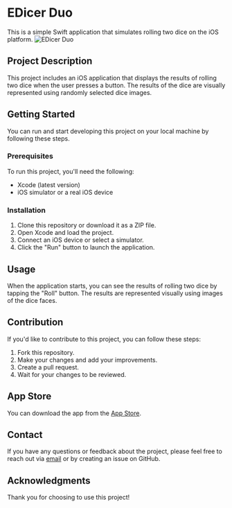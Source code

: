 # EDicer Duo

This is a simple Swift application that simulates rolling two dice on the iOS platform.
![EDicer Duo](https://github.com/erdalkama/EDicer-Duo/assets/34250103/082eb333-5cb5-487c-aff9-e5143ebc363c)

## Project Description

This project includes an iOS application that displays the results of rolling two dice when the user presses a button. The results of the dice are visually represented using randomly selected dice images.

## Getting Started

You can run and start developing this project on your local machine by following these steps.

### Prerequisites

To run this project, you'll need the following:

- Xcode (latest version)
- iOS simulator or a real iOS device

### Installation

1. Clone this repository or download it as a ZIP file.
2. Open Xcode and load the project.
3. Connect an iOS device or select a simulator.
4. Click the "Run" button to launch the application.

## Usage

When the application starts, you can see the results of rolling two dice by tapping the "Roll" button. The results are represented visually using images of the dice faces.

## Contribution

If you'd like to contribute to this project, you can follow these steps:

1. Fork this repository.
2. Make your changes and add your improvements.
3. Create a pull request.
4. Wait for your changes to be reviewed.

## App Store

You can download the app from the [App Store](https://apps.apple.com/us/app/edicer-duo/id6468953365).

## Contact

If you have any questions or feedback about the project, please feel free to reach out via [email](mailto:erdalkama@hotmail.com) or by creating an issue on GitHub.

## Acknowledgments

Thank you for choosing to use this project!

 
